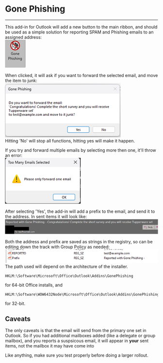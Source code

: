 # Gone Phishing

-------------------

This add-in for Outlook will add a new button to the main ribbon, and should be used as a simple solution for reporting SPAM and Phishing emails to an assigned address:<br>
![GP](images/ribbon.png)

When clicked, it will ask if you want to forward the selected email, and move the item to junk:<br>
![GP](images/forward1.png)<br>
Hitting 'No' will stop all functions, hitting yes will make it happen.

If you try and forward multiple emails by selecting more then one, it'll throw an error:<br>
![GP](images/forward2.png)

After selecting 'Yes', the add-in will add a prefix to the email, and send it to the address. In sent items it will look like:<br>
![GP](images/sent1.png)

Both the address and prefix are saved as strings in the registry, so can be editing down the track with Group Policy as needed:<br>
![GP](images/reg.png)<br>
The path used will depend on the architecture of the installer.
```
HKLM:\Software\Microsoft\Office\Outlook\Addins\GonePhishing
```
for 64-bit Office installs, and<br>
```
HKLM:\Software\WOW6432Node\Microsoft\Office\Outlook\Addins\GonePhishing
```
for 32-bit.

## Caveats
The only caveats is that the email will send from the primary one set in Outlook. So if you had additional mailboxes added (like a delegate or group mailbox), and you reports a suspsicous email, it will appear in __your__ sent items, not the mailbox it may have come into


Like anything, make sure you test properly before doing a larger rollout.